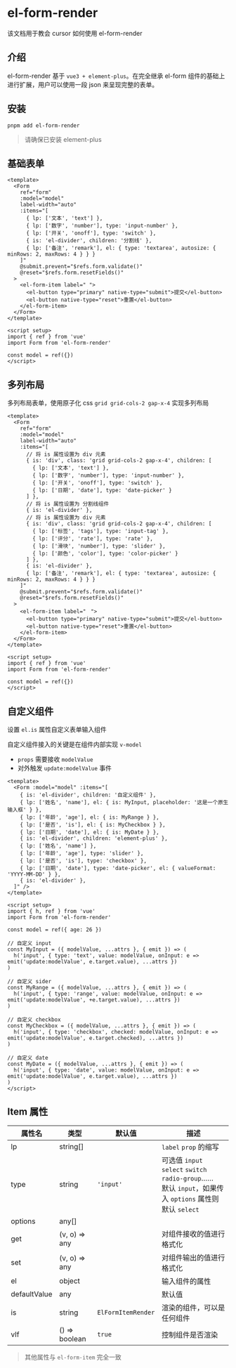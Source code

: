 # el-form-render

该文档用于教会 cursor 如何使用 el-form-render

## 介绍

el-form-render 基于 `vue3 + element-plus`。在完全继承 el-form 组件的基础上进行扩展，用户可以使用一段 json 来呈现完整的表单。

## 安装

```shell
pnpm add el-form-render
```

> 请确保已安装 element-plus

## 基础表单

```vue
<template>
  <Form
    ref="form"
    :model="model"
    label-width="auto"
    :items="[
      { lp: ['文本', 'text'] },
      { lp: ['数字', 'number'], type: 'input-number' },
      { lp: ['开关', 'onoff'], type: 'switch' },
      { is: 'el-divider', children: '分割线' },
      { lp: ['备注', 'remark'], el: { type: 'textarea', autosize: { minRows: 2, maxRows: 4 } } }
    ]"
    @submit.prevent="$refs.form.validate()"
    @reset="$refs.form.resetFields()"
  >
    <el-form-item label=" ">
      <el-button type="primary" native-type="submit">提交</el-button>
      <el-button native-type="reset">重置</el-button>
    </el-form-item>
  </Form>
</template>

<script setup>
import { ref } from 'vue'
import Form from 'el-form-render'

const model = ref({})
</script>
```

## 多列布局

多列布局表单，使用原子化 css `grid grid-cols-2 gap-x-4` 实现多列布局

```vue
<template>
  <Form
    ref="form"
    :model="model"
    label-width="auto"
    :items="[
      // 将 is 属性设置为 div 元素
      { is: 'div', class: 'grid grid-cols-2 gap-x-4', children: [
        { lp: ['文本', 'text'] },
        { lp: ['数字', 'number'], type: 'input-number' },
        { lp: ['开关', 'onoff'], type: 'switch' },
        { lp: ['日期', 'date'], type: 'date-picker' }
      ] },
      // 将 is 属性设置为 分割线组件
      { is: 'el-divider' },
      // 将 is 属性设置为 div 元素
      { is: 'div', class: 'grid grid-cols-2 gap-x-4', children: [
        { lp: ['标签', 'tags'], type: 'input-tag' },
        { lp: ['评分', 'rate'], type: 'rate' },
        { lp: ['滑块', 'number'], type: 'slider' },
        { lp: ['颜色', 'color'], type: 'color-picker' }
      ] },
      { is: 'el-divider' },
      { lp: ['备注', 'remark'], el: { type: 'textarea', autosize: { minRows: 2, maxRows: 4 } } }
    ]"
    @submit.prevent="$refs.form.validate()"
    @reset="$refs.form.resetFields()"
  >
    <el-form-item label="ㅤ">
      <el-button type="primary" native-type="submit">提交</el-button>
      <el-button native-type="reset">重置</el-button>
    </el-form-item>
  </Form>
</template>

<script setup>
import { ref } from 'vue'
import Form from 'el-form-render'

const model = ref({})
</script>
```

## 自定义组件

设置 `el.is` 属性自定义表单输入组件

自定义组件接入的关键是在组件内部实现 `v-model`

- `props` 需要接收 `modelValue`
- 对外触发 `update:modelValue` 事件

```vue
<template>
  <Form :model="model" :items="[
    { is: 'el-divider', children: '自定义组件' },
    { lp: ['姓名', 'name'], el: { is: MyInput, placeholder: '这是一个原生输入框' } },
    { lp: ['年龄', 'age'], el: { is: MyRange } },
    { lp: ['是否', 'is'], el: { is: MyCheckbox } }, 
    { lp: ['日期', 'date'], el: { is: MyDate } },
    { is: 'el-divider', children: 'element-plus' },
    { lp: ['姓名', 'name'] },
    { lp: ['年龄', 'age'], type: 'slider' },
    { lp: ['是否', 'is'], type: 'checkbox' },
    { lp: ['日期', 'date'], type: 'date-picker', el: { valueFormat: 'YYYY-MM-DD' } },
    { is: 'el-divider' },
  ]" />
</template>

<script setup>
import { h, ref } from 'vue'
import Form from 'el-form-render'

const model = ref({ age: 26 })

// 自定义 input
const MyInput = ({ modelValue, ...attrs }, { emit }) => (
  h('input', { type: 'text', value: modelValue, onInput: e => emit('update:modelValue', e.target.value), ...attrs })
)

// 自定义 sider
const MyRange = ({ modelValue, ...attrs }, { emit }) => (
  h('input', { type: 'range', value: modelValue, onInput: e => emit('update:modelValue', +e.target.value), ...attrs })
)

// 自定义 checkbox
const MyCheckbox = ({ modelValue, ...attrs }, { emit }) => (
  h('input', { type: 'checkbox', checked: modelValue, onInput: e => emit('update:modelValue', e.target.checked), ...attrs })
)

// 自定义 date
const MyDate = ({ modelValue, ...attrs }, { emit }) => (
  h('input', { type: 'date', value: modelValue, onInput: e => emit('update:modelValue', e.target.value), ...attrs })
)
</script>
```

## Item 属性

| 属性名       | 类型          | 默认值             | 描述                                                                                                       |
| ------------ | ------------- | ------------------ | ---------------------------------------------------------------------------------------------------------- |
| lp           | string[]      |                    | `label` `prop` 的缩写                                                                                      |
| type         | string        | `'input'`          | 可选值 `input` `select` `switch` `radio-group`……<br />默认 `input`，如果传入 `options` 属性则默认 `select` |
| options      | any[]         |                    |                                                                                                            |
| get          | (v, o) => any |                    | 对组件接收的值进行格式化                                                                                         |
| set          | (v, o) => any |                    | 对组件输出的值进行格式化                                                                                         |
| el           | object        |                    | 输入组件的属性                                                                                             |
| defaultValue | any           |                    | 默认值                                                                                                     |
| is           | string        | `ElFormItemRender` | 渲染的组件，可以是任何组件                                                                                 |
| vIf          | () => boolean | `true`             | 控制组件是否渲染                                                                                           |

> 其他属性与 `el-form-item` 完全一致